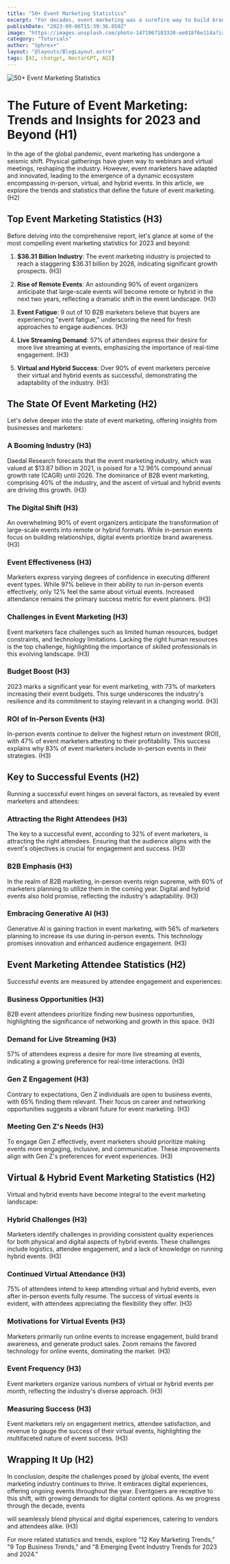 ```yaml
---
title: "50+ Event Marketing Statistics"
excerpt: "For decades, event marketing was a surefire way to build brand awareness and secure new clients. Then a global pandemic came along and upended everything"
publishDate: "2023-09-06T15:39:36.050Z"
image: "https://images.unsplash.com/photo-1471967183320-ee018f6e114a?ixlib=rb-4.0.3&ixid=M3wxMjA3fDB8MHxwaG90by1wYWdlfHx8fGVufDB8fHx8fA%3D%3D&auto=format&fit=crop&w=1471&q=80"
category: "Tutorials"
author: "Sphrex+"
layout: "@layouts/BlogLayout.astro"
tags: [AI, chatgpt, NectarGPT, AGI]
---
```


<img src="https://images.unsplash.com/photo-1471967183320-ee018f6e114a?ixlib=rb-4.0.3&ixid=M3wxMjA3fDB8MHxwaG90by1wYWdlfHx8fGVufDB8fHx8fA%3D%3D&auto=format&fit=crop&w=1471&q=80" alt="50+ Event Marketing Statistics" />

<h1 id="the-future-of-event-marketing-trends-and-insights-for-2023-and-beyond-h1-">The Future of Event Marketing: Trends and Insights for 2023 and Beyond (H1)</h1>
<p>In the age of the global pandemic, event marketing has undergone a seismic shift. Physical gatherings have given way to webinars and virtual meetings, reshaping the industry. However, event marketers have adapted and innovated, leading to the emergence of a dynamic ecosystem encompassing in-person, virtual, and hybrid events. In this article, we explore the trends and statistics that define the future of event marketing. (H2)</p>
<h2 id="top-event-marketing-statistics-h3-">Top Event Marketing Statistics (H3)</h2>
<p>Before delving into the comprehensive report, let&#39;s glance at some of the most compelling event marketing statistics for 2023 and beyond:</p>
<ol>
<li><p><strong>$36.31 Billion Industry</strong>: The event marketing industry is projected to reach a staggering $36.31 billion by 2026, indicating significant growth prospects. (H3)</p>
</li>
<li><p><strong>Rise of Remote Events</strong>: An astounding 90% of event organizers anticipate that large-scale events will become remote or hybrid in the next two years, reflecting a dramatic shift in the event landscape. (H3)</p>
</li>
<li><p><strong>Event Fatigue</strong>: 9 out of 10 B2B marketers believe that buyers are experiencing &quot;event fatigue,&quot; underscoring the need for fresh approaches to engage audiences. (H3)</p>
</li>
<li><p><strong>Live Streaming Demand</strong>: 57% of attendees express their desire for more live streaming at events, emphasizing the importance of real-time engagement. (H3)</p>
</li>
<li><p><strong>Virtual and Hybrid Success</strong>: Over 90% of event marketers perceive their virtual and hybrid events as successful, demonstrating the adaptability of the industry. (H3)</p>
</li>
</ol>
<h2 id="the-state-of-event-marketing-h2-">The State Of Event Marketing (H2)</h2>
<p>Let&#39;s delve deeper into the state of event marketing, offering insights from businesses and marketers:</p>
<h3 id="a-booming-industry-h3-">A Booming Industry (H3)</h3>
<p>Daedal Research forecasts that the event marketing industry, which was valued at $13.87 billion in 2021, is poised for a 12.96% compound annual growth rate (CAGR) until 2026. The dominance of B2B event marketing, comprising 40% of the industry, and the ascent of virtual and hybrid events are driving this growth. (H3)</p>
<h3 id="the-digital-shift-h3-">The Digital Shift (H3)</h3>
<p>An overwhelming 90% of event organizers anticipate the transformation of large-scale events into remote or hybrid formats. While in-person events focus on building relationships, digital events prioritize brand awareness. (H3)</p>
<h3 id="event-effectiveness-h3-">Event Effectiveness (H3)</h3>
<p>Marketers express varying degrees of confidence in executing different event types. While 97% believe in their ability to run in-person events effectively, only 12% feel the same about virtual events. Increased attendance remains the primary success metric for event planners. (H3)</p>
<h3 id="challenges-in-event-marketing-h3-">Challenges in Event Marketing (H3)</h3>
<p>Event marketers face challenges such as limited human resources, budget constraints, and technology limitations. Lacking the right human resources is the top challenge, highlighting the importance of skilled professionals in this evolving landscape. (H3)</p>
<h3 id="budget-boost-h3-">Budget Boost (H3)</h3>
<p>2023 marks a significant year for event marketing, with 73% of marketers increasing their event budgets. This surge underscores the industry&#39;s resilience and its commitment to staying relevant in a changing world. (H3)</p>
<h3 id="roi-of-in-person-events-h3-">ROI of In-Person Events (H3)</h3>
<p>In-person events continue to deliver the highest return on investment (ROI), with 47% of event marketers attesting to their profitability. This success explains why 83% of event marketers include in-person events in their strategies. (H3)</p>
<h2 id="key-to-successful-events-h2-">Key to Successful Events (H2)</h2>
<p>Running a successful event hinges on several factors, as revealed by event marketers and attendees:</p>
<h3 id="attracting-the-right-attendees-h3-">Attracting the Right Attendees (H3)</h3>
<p>The key to a successful event, according to 32% of event marketers, is attracting the right attendees. Ensuring that the audience aligns with the event&#39;s objectives is crucial for engagement and success. (H3)</p>
<h3 id="b2b-emphasis-h3-">B2B Emphasis (H3)</h3>
<p>In the realm of B2B marketing, in-person events reign supreme, with 60% of marketers planning to utilize them in the coming year. Digital and hybrid events also hold promise, reflecting the industry&#39;s adaptability. (H3)</p>
<h3 id="embracing-generative-ai-h3-">Embracing Generative AI (H3)</h3>
<p>Generative AI is gaining traction in event marketing, with 56% of marketers planning to increase its use during in-person events. This technology promises innovation and enhanced audience engagement. (H3)</p>
<h2 id="event-marketing-attendee-statistics-h2-">Event Marketing Attendee Statistics (H2)</h2>
<p>Successful events are measured by attendee engagement and experiences:</p>
<h3 id="business-opportunities-h3-">Business Opportunities (H3)</h3>
<p>B2B event attendees prioritize finding new business opportunities, highlighting the significance of networking and growth in this space. (H3)</p>
<h3 id="demand-for-live-streaming-h3-">Demand for Live Streaming (H3)</h3>
<p>57% of attendees express a desire for more live streaming at events, indicating a growing preference for real-time interactions. (H3)</p>
<h3 id="gen-z-engagement-h3-">Gen Z Engagement (H3)</h3>
<p>Contrary to expectations, Gen Z individuals are open to business events, with 65% finding them relevant. Their focus on career and networking opportunities suggests a vibrant future for event marketing. (H3)</p>
<h3 id="meeting-gen-z-s-needs-h3-">Meeting Gen Z&#39;s Needs (H3)</h3>
<p>To engage Gen Z effectively, event marketers should prioritize making events more engaging, inclusive, and communicative. These improvements align with Gen Z&#39;s preferences for event experiences. (H3)</p>
<h2 id="virtual-hybrid-event-marketing-statistics-h2-">Virtual &amp; Hybrid Event Marketing Statistics (H2)</h2>
<p>Virtual and hybrid events have become integral to the event marketing landscape:</p>
<h3 id="hybrid-challenges-h3-">Hybrid Challenges (H3)</h3>
<p>Marketers identify challenges in providing consistent quality experiences for both physical and digital aspects of hybrid events. These challenges include logistics, attendee engagement, and a lack of knowledge on running hybrid events. (H3)</p>
<h3 id="continued-virtual-attendance-h3-">Continued Virtual Attendance (H3)</h3>
<p>75% of attendees intend to keep attending virtual and hybrid events, even after in-person events fully resume. The success of virtual events is evident, with attendees appreciating the flexibility they offer. (H3)</p>
<h3 id="motivations-for-virtual-events-h3-">Motivations for Virtual Events (H3)</h3>
<p>Marketers primarily run online events to increase engagement, build brand awareness, and generate product sales. Zoom remains the favored technology for online events, dominating the market. (H3)</p>
<h3 id="event-frequency-h3-">Event Frequency (H3)</h3>
<p>Event marketers organize various numbers of virtual or hybrid events per month, reflecting the industry&#39;s diverse approach. (H3)</p>
<h3 id="measuring-success-h3-">Measuring Success (H3)</h3>
<p>Event marketers rely on engagement metrics, attendee satisfaction, and revenue to gauge the success of their virtual events, highlighting the multifaceted nature of event success. (H3)</p>
<h2 id="wrapping-it-up-h2-">Wrapping It Up (H2)</h2>
<p>In conclusion, despite the challenges posed by global events, the event marketing industry continues to thrive. It embraces digital experiences, offering ongoing events throughout the year. Eventgoers are receptive to this shift, with growing demands for digital content options. As we progress through the decade, events</p>
<p> will seamlessly blend physical and digital experiences, catering to vendors and attendees alike. (H3)</p>
<p>For more related statistics and trends, explore &quot;12 Key Marketing Trends,&quot; &quot;9 Top Business Trends,&quot; and &quot;8 Emerging Event Industry Trends for 2023 and 2024.&quot;</p>